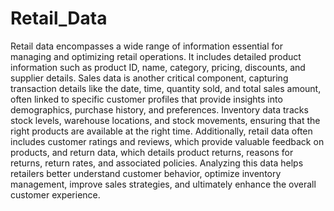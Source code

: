 # Retail_Data

Retail data encompasses a wide range of information essential for managing and optimizing retail operations. It includes detailed product information such as product ID, name, category, pricing, discounts, and supplier details. Sales data is another critical component, capturing transaction details like the date, time, quantity sold, and total sales amount, often linked to specific customer profiles that provide insights into demographics, purchase history, and preferences. Inventory data tracks stock levels, warehouse locations, and stock movements, ensuring that the right products are available at the right time. Additionally, retail data often includes customer ratings and reviews, which provide valuable feedback on products, and return data, which details product returns, reasons for returns, return rates, and associated policies. Analyzing this data helps retailers better understand customer behavior, optimize inventory management, improve sales strategies, and ultimately enhance the overall customer experience.
